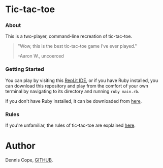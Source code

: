 # Tic-tac-toe
### About
This is a two-player, command-line recreation of tic-tac-toe.

>"Wow, this is the best tic-tac-toe game I’ve ever played."
>   
>-Aaron W., uncoerced

### Getting Started
You can play by visiting this [Repl.it IDE](https://repl.it/@coped/tic-tac-toe), or if you have Ruby installed, you can download this repository and play from the comfort of your own terminal by navigating to its directory and running `ruby main.rb`.

If you don't have Ruby installed, it can be downloaded from [here](https://www.ruby-lang.org/en/downloads/).

### Rules
If you're unfamiliar, the rules of tic-tac-toe are explained [here](https://en.wikipedia.org/wiki/Tic-tac-toe).

# Author
Dennis Cope, [GITHUB](https://github.com/coped).